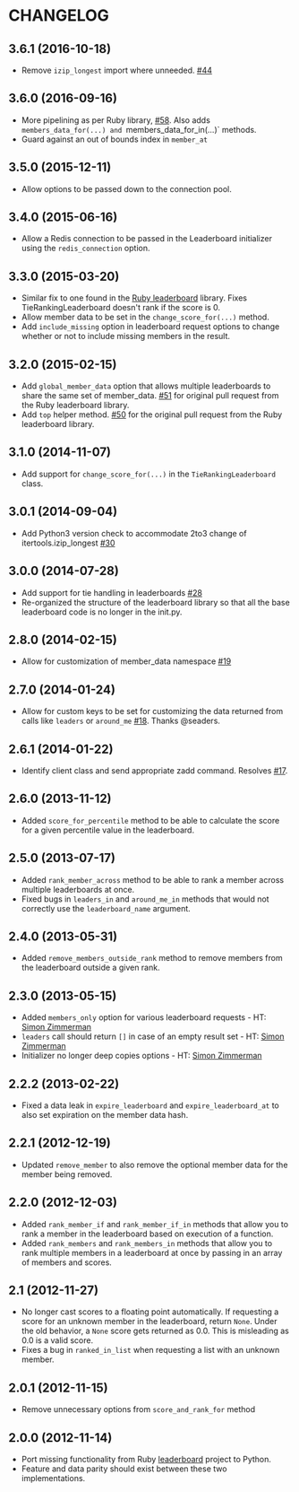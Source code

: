 # CHANGELOG

## 3.6.1 (2016-10-18)

* Remove `izip_longest` import where unneeded. [#44](https://github.com/agoragames/leaderboard-python/pull/44)

## 3.6.0 (2016-09-16)

* More pipelining as per Ruby library, [#58](https://github.com/agoragames/leaderboard/pull/58).
  Also adds `members_data_for(...) and `members_data_for_in(...)` methods.
* Guard against an out of bounds index in `member_at`

## 3.5.0 (2015-12-11)

* Allow options to be passed down to the connection pool.

## 3.4.0 (2015-06-16)

* Allow a Redis connection to be passed in the Leaderboard initializer using the `redis_connection` option.

## 3.3.0 (2015-03-20)

* Similar fix to one found in the [Ruby leaderboard](https://github.com/agoragames/leaderboard) library. Fixes TieRankingLeaderboard doesn't rank if the score is 0.
* Allow member data to be set in the `change_score_for(...)` method.
* Add `include_missing` option in leaderboard request options to change
  whether or not to include missing members in the result.

## 3.2.0 (2015-02-15)

* Add `global_member_data` option that allows multiple leaderboards to share the same set of member_data. [#51](https://github.com/agoragames/leaderboard/pull/51) for original pull request from the Ruby leaderboard library.
* Add `top` helper method. [#50](https://github.com/agoragames/leaderboard/pull/50) for the original pull request from the Ruby leaderboard library.

## 3.1.0 (2014-11-07)

* Add support for `change_score_for(...)` in the `TieRankingLeaderboard` class.

## 3.0.1 (2014-09-04)

* Add Python3 version check to accommodate 2to3 change of itertools.izip_longest [#30](https://github.com/agoragames/leaderboard-python/pull/30)

## 3.0.0 (2014-07-28)

* Add support for tie handling in leaderboards [#28](https://github.com/agoragames/leaderboard-python/pull/28)
* Re-organized the structure of the leaderboard library so that all the base leaderboard code is no longer in the init.py.

## 2.8.0 (2014-02-15)

* Allow for customization of member_data namespace [#19](https://github.com/agoragames/leaderboard-python/pull/19)

## 2.7.0 (2014-01-24)

* Allow for custom keys to be set for customizing the data returned from calls like `leaders` or `around_me` [#18](https://github.com/agoragames/leaderboard-python/pull/18). Thanks @seaders.

## 2.6.1 (2014-01-22)

* Identify client class and send appropriate zadd command. Resolves [#17](https://github.com/agoragames/leaderboard-python/issues/17).

## 2.6.0 (2013-11-12)

* Added `score_for_percentile` method to be able to calculate the score for a given percentile value in the leaderboard.

## 2.5.0 (2013-07-17)

* Added `rank_member_across` method to be able to rank a member across multiple leaderboards at once.
* Fixed bugs in `leaders_in` and `around_me_in` methods that would not correctly use the `leaderboard_name` argument.

## 2.4.0 (2013-05-31)

* Added `remove_members_outside_rank` method to remove members from the leaderboard outside a given rank.

## 2.3.0 (2013-05-15)

* Added `members_only` option for various leaderboard requests - HT: [Simon Zimmerman](https://github.com/simonz05)
* `leaders` call should return `[]` in case of an empty result set - HT: [Simon Zimmerman](https://github.com/simonz05)
* Initializer no longer deep copies options - HT: [Simon Zimmerman](https://github.com/simonz05)

## 2.2.2 (2013-02-22)

* Fixed a data leak in `expire_leaderboard` and `expire_leaderboard_at` to also set expiration on the member data hash.

## 2.2.1 (2012-12-19)

* Updated `remove_member` to also remove the optional member data for the member being removed.

## 2.2.0 (2012-12-03)

* Added `rank_member_if` and `rank_member_if_in` methods that allow you to rank a member in the leaderboard based on execution of a function.
* Added `rank_members` and `rank_members_in` methods that allow you to rank multiple members in a leaderboard at once by passing in an array of members and scores.

## 2.1 (2012-11-27)

* No longer cast scores to a floating point automatically. If requesting a score for an unknown member in the leaderboard, return `None`. Under the old behavior, a `None` score gets returned as 0.0. This is misleading as 0.0 is a valid score.
* Fixes a bug in `ranked_in_list` when requesting a list with an unknown member.

## 2.0.1 (2012-11-15)

* Remove unnecessary options from `score_and_rank_for` method

## 2.0.0 (2012-11-14)

* Port missing functionality from Ruby [leaderboard](https://github.com/agoragames/leaderboard) project to Python.
* Feature and data parity should exist between these two implementations.